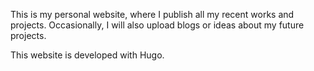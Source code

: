 This is my personal website, where I publish all my recent works and projects. Occasionally, I will also upload blogs or ideas about my future projects.

This website is developed with Hugo.
